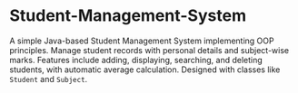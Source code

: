 # Student-Management-System
A simple Java-based Student Management System implementing OOP principles. Manage student records with personal details and subject-wise marks. Features include adding, displaying, searching, and deleting students, with automatic average calculation. Designed with classes like `Student` and `Subject`.
